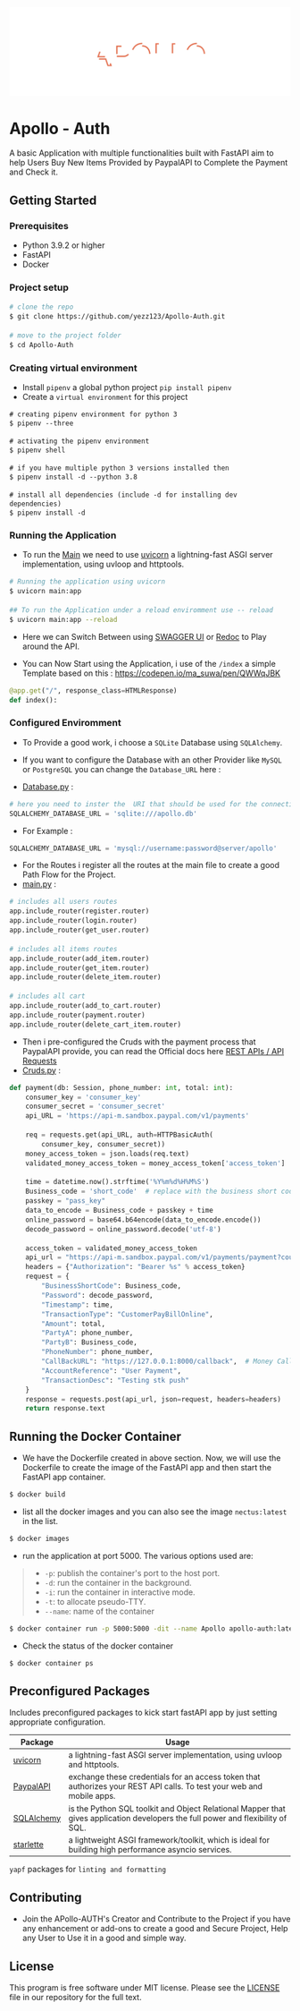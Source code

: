 ![apollo](.github/header.svg)

# Apollo - Auth

A basic Application with multiple functionalities built with FastAPI aim to help Users Buy New Items Provided by PaypalAPI to Complete the Payment and Check it.

## Getting Started

### Prerequisites

- Python 3.9.2 or higher
- FastAPI
- Docker

### Project setup

```sh
# clone the repo
$ git clone https://github.com/yezz123/Apollo-Auth.git

# move to the project folder
$ cd Apollo-Auth
```

### Creating virtual environment

- Install `pipenv` a global python project `pip install pipenv`
- Create a `virtual environment` for this project

```shell
# creating pipenv environment for python 3
$ pipenv --three

# activating the pipenv environment
$ pipenv shell

# if you have multiple python 3 versions installed then
$ pipenv install -d --python 3.8

# install all dependencies (include -d for installing dev dependencies)
$ pipenv install -d
```

### Running the Application

- To run the [Main](main.py) we need to use [uvicorn](https://www.uvicorn.org/) a lightning-fast ASGI server implementation, using uvloop and httptools.

```sh
# Running the application using uvicorn
$ uvicorn main:app

## To run the Application under a reload enviromment use -- reload
$ uvicorn main:app --reload
```

- Here we can Switch Between using [SWAGGER UI](https://swagger.io/tools/swagger-ui/) or [Redoc](https://redocly.github.io/redoc/) to Play around the API.

- You can Now Start using the Application, i use of the `/index` a simple Template based on this : <https://codepen.io/ma_suwa/pen/QWWqJBK>

```py
@app.get("/", response_class=HTMLResponse)
def index():
```

### Configured Enviromment

- To Provide a good work, i choose a `SQLite` Database using `SQLAlchemy`.
- If you want to configure the Database with an other Provider like `MySQL` or `PostgreSQL` you can change the `Database_URL` here :

- [Database.py](data/database.py) :

```py
# here you need to inster the  URI that should be used for the connection.
SQLALCHEMY_DATABASE_URL = 'sqlite:///apollo.db'
```

- For Example : 

```py
SQLALCHEMY_DATABASE_URL = 'mysql://username:password@server/apollo'
```

- For the Routes i register all the routes at the main file to create a good Path Flow for the Project.
- [main.py](main.py) :

```py
# includes all users routes
app.include_router(register.router)
app.include_router(login.router)
app.include_router(get_user.router)

# includes all items routes
app.include_router(add_item.router)
app.include_router(get_item.router)
app.include_router(delete_item.router)

# includes all cart 
app.include_router(add_to_cart.router)
app.include_router(payment.router)
app.include_router(delete_cart_item.router)
```

- Then i pre-configured the Cruds with the payment process that PaypalAPI provide, you can read the Official docs here [REST APIs / API Requests](https://developer.paypal.com/docs/api/reference/api-requests/)
- [Cruds.py](api/crud.py) :

```py
def payment(db: Session, phone_number: int, total: int):
    consumer_key = 'consumer_key'
    consumer_secret = 'consumer_secret'
    api_URL = 'https://api-m.sandbox.paypal.com/v1/payments'

    req = requests.get(api_URL, auth=HTTPBasicAuth(
        consumer_key, consumer_secret))
    money_access_token = json.loads(req.text)
    validated_money_access_token = money_access_token['access_token']

    time = datetime.now().strftime('%Y%m%d%H%M%S')
    Business_code = 'short_code'  # replace with the business short code
    passkey = "pass_key"
    data_to_encode = Business_code + passkey + time
    online_password = base64.b64encode(data_to_encode.encode())
    decode_password = online_password.decode('utf-8')

    access_token = validated_money_access_token
    api_url = "https://api-m.sandbox.paypal.com/v1/payments/payment?count=10&start_index=0&sort_by=create_time&sort_order=desc"
    headers = {"Authorization": "Bearer %s" % access_token}
    request = {
        "BusinessShortCode": Business_code,
        "Password": decode_password,
        "Timestamp": time,
        "TransactionType": "CustomerPayBillOnline",
        "Amount": total,
        "PartyA": phone_number,
        "PartyB": Business_code,
        "PhoneNumber": phone_number,
        "CallBackURL": "https://127.0.0.1:8000/callback",  # Money Callback
        "AccountReference": "User Payment",
        "TransactionDesc": "Testing stk push"
    }
    response = requests.post(api_url, json=request, headers=headers)
    return response.text
```

## Running the Docker Container

- We have the Dockerfile created in above section. Now, we will use the Dockerfile to create the image of the FastAPI app and then start the FastAPI app container.

```sh
$ docker build
```

- list all the docker images and you can also see the image `nectus:latest` in the list.

```sh
$ docker images
```

- run the application at port 5000. The various options used are:

> - `-p`: publish the container's port to the host port.
> - `-d`: run the container in the background.
> - `-i`: run the container in interactive mode.
> - `-t`: to allocate pseudo-TTY.
> - `--name`: name of the container

```sh
$ docker container run -p 5000:5000 -dit --name Apollo apollo-auth:latest
```

- Check the status of the docker container

```sh
$ docker container ps
```

## Preconfigured Packages

Includes preconfigured packages to kick start fastAPI app by just setting appropriate configuration.

| Package                                                      | Usage                                                                                                                           |
| ------------------------------------------------------------ | ------------------------------------------------------------------------------------------------------------------------------- |
| [uvicorn](https://www.uvicorn.org/)                          | a lightning-fast ASGI server implementation, using uvloop and httptools.                                                        |
| [PaypalAPI](https://developer.paypal.com/docs/api/overview/) | exchange these credentials for an access token that authorizes your REST API calls. To test your web and mobile apps.           |
| [SQLAlchemy](https://www.sqlalchemy.org/)                    | is the Python SQL toolkit and Object Relational Mapper that gives application developers the full power and flexibility of SQL. |
| [starlette](https://www.starlette.io/)                       | a lightweight ASGI framework/toolkit, which is ideal for building high performance asyncio services.                            |

`yapf` packages for `linting and formatting`

## Contributing

- Join the APollo-AUTH's Creator and Contribute to the Project if you have any enhancement or add-ons to create a good and Secure Project, Help any User to Use it in a good and simple way.

## License

This program is free software under MIT license. Please see the [LICENSE](LICENSE) file in our repository for the full text.
